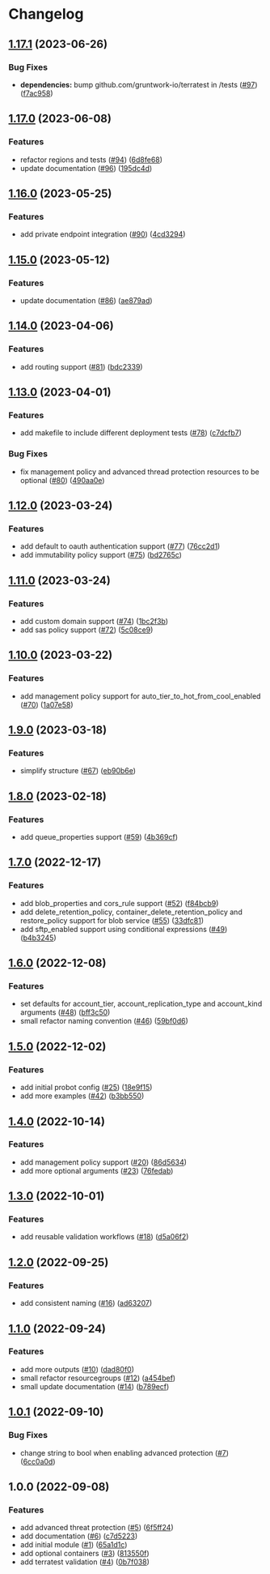 # Changelog

## [1.17.1](https://github.com/aztfmods/module-azurerm-sa/compare/v1.17.0...v1.17.1) (2023-06-26)


### Bug Fixes

* **dependencies:** bump github.com/gruntwork-io/terratest in /tests ([#97](https://github.com/aztfmods/module-azurerm-sa/issues/97)) ([f7ac958](https://github.com/aztfmods/module-azurerm-sa/commit/f7ac958a69ead03c7276b1f1aa49f5abac0fe088))

## [1.17.0](https://github.com/aztfmods/module-azurerm-sa/compare/v1.16.0...v1.17.0) (2023-06-08)


### Features

* refactor regions and tests ([#94](https://github.com/aztfmods/module-azurerm-sa/issues/94)) ([6d8fe68](https://github.com/aztfmods/module-azurerm-sa/commit/6d8fe681a00a0bf588f4f2db6acda7dcce9bd1bd))
* update documentation ([#96](https://github.com/aztfmods/module-azurerm-sa/issues/96)) ([195dc4d](https://github.com/aztfmods/module-azurerm-sa/commit/195dc4db4993445590be1788a66d83b85d76a92f))

## [1.16.0](https://github.com/aztfmods/module-azurerm-sa/compare/v1.15.0...v1.16.0) (2023-05-25)


### Features

* add private endpoint integration ([#90](https://github.com/aztfmods/module-azurerm-sa/issues/90)) ([4cd3294](https://github.com/aztfmods/module-azurerm-sa/commit/4cd32944634639cef9dfc83598c3a131c7b93966))

## [1.15.0](https://github.com/aztfmods/module-azurerm-sa/compare/v1.14.0...v1.15.0) (2023-05-12)


### Features

* update documentation ([#86](https://github.com/aztfmods/module-azurerm-sa/issues/86)) ([ae879ad](https://github.com/aztfmods/module-azurerm-sa/commit/ae879ad2537b310a73c43a9418ed89db3e6cde07))

## [1.14.0](https://github.com/aztfmods/module-azurerm-sa/compare/v1.13.0...v1.14.0) (2023-04-06)


### Features

* add routing support ([#81](https://github.com/aztfmods/module-azurerm-sa/issues/81)) ([bdc2339](https://github.com/aztfmods/module-azurerm-sa/commit/bdc233957e195b67b68529f5da42f83acb6d547c))

## [1.13.0](https://github.com/aztfmods/module-azurerm-sa/compare/v1.12.0...v1.13.0) (2023-04-01)


### Features

* add makefile to include different deployment tests ([#78](https://github.com/aztfmods/module-azurerm-sa/issues/78)) ([c7dcfb7](https://github.com/aztfmods/module-azurerm-sa/commit/c7dcfb744c73119659d27dc5aac2d910574b68f4))


### Bug Fixes

* fix management policy and advanced thread protection resources to be optional ([#80](https://github.com/aztfmods/module-azurerm-sa/issues/80)) ([490aa0e](https://github.com/aztfmods/module-azurerm-sa/commit/490aa0e40ef14c218066ca58145cdcd6ee7ff0e2))

## [1.12.0](https://github.com/aztfmods/module-azurerm-sa/compare/v1.11.0...v1.12.0) (2023-03-24)


### Features

* add default to oauth authentication support ([#77](https://github.com/aztfmods/module-azurerm-sa/issues/77)) ([76cc2d1](https://github.com/aztfmods/module-azurerm-sa/commit/76cc2d128f32fb2da6c7b15c4b9223757d746dbc))
* add immutability policy support ([#75](https://github.com/aztfmods/module-azurerm-sa/issues/75)) ([bd2765c](https://github.com/aztfmods/module-azurerm-sa/commit/bd2765c5285a1530a4ef2b7ad0651683baaab4ee))

## [1.11.0](https://github.com/aztfmods/module-azurerm-sa/compare/v1.10.0...v1.11.0) (2023-03-24)


### Features

* add custom domain support ([#74](https://github.com/aztfmods/module-azurerm-sa/issues/74)) ([1bc2f3b](https://github.com/aztfmods/module-azurerm-sa/commit/1bc2f3bc9d02f8bd738c11ea33b213d3a448f15c))
* add sas policy support ([#72](https://github.com/aztfmods/module-azurerm-sa/issues/72)) ([5c08ce9](https://github.com/aztfmods/module-azurerm-sa/commit/5c08ce9189bf387b24c1b9d543ecb01570207708))

## [1.10.0](https://github.com/aztfmods/module-azurerm-sa/compare/v1.9.0...v1.10.0) (2023-03-22)


### Features

* add management policy support for auto_tier_to_hot_from_cool_enabled ([#70](https://github.com/aztfmods/module-azurerm-sa/issues/70)) ([1a07e58](https://github.com/aztfmods/module-azurerm-sa/commit/1a07e58b13711475f285b6554443545f1123bc28))

## [1.9.0](https://github.com/aztfmods/module-azurerm-sa/compare/v1.8.0...v1.9.0) (2023-03-18)


### Features

* simplify structure ([#67](https://github.com/aztfmods/module-azurerm-sa/issues/67)) ([eb90b6e](https://github.com/aztfmods/module-azurerm-sa/commit/eb90b6ec11df9dd599af768510ece6c44f08f26c))

## [1.8.0](https://github.com/aztfmods/module-azurerm-sa/compare/v1.7.0...v1.8.0) (2023-02-18)


### Features

* add queue_properties support ([#59](https://github.com/aztfmods/module-azurerm-sa/issues/59)) ([4b369cf](https://github.com/aztfmods/module-azurerm-sa/commit/4b369cffd8e5fbf97cafe90d597f2cf6b4e1fd86))

## [1.7.0](https://github.com/aztfmods/module-azurerm-sa/compare/v1.6.0...v1.7.0) (2022-12-17)


### Features

* add blob_properties and cors_rule support ([#52](https://github.com/aztfmods/module-azurerm-sa/issues/52)) ([f84bcb9](https://github.com/aztfmods/module-azurerm-sa/commit/f84bcb90801808bfbb211617e228fb5d162718e7))
* add delete_retention_policy, container_delete_retention_policy and restore_policy support for blob service ([#55](https://github.com/aztfmods/module-azurerm-sa/issues/55)) ([33dfc81](https://github.com/aztfmods/module-azurerm-sa/commit/33dfc819f10d93c9aa83d5ceaf0f297c8a913600))
* add sftp_enabled support using conditional expressions ([#49](https://github.com/aztfmods/module-azurerm-sa/issues/49)) ([b4b3245](https://github.com/aztfmods/module-azurerm-sa/commit/b4b3245a3cee2c1192295c76d2f5d3bfec5da266))

## [1.6.0](https://github.com/aztfmods/module-azurerm-sa/compare/v1.5.0...v1.6.0) (2022-12-08)


### Features

* set defaults for account_tier, account_replication_type and account_kind arguments ([#48](https://github.com/aztfmods/module-azurerm-sa/issues/48)) ([bff3c50](https://github.com/aztfmods/module-azurerm-sa/commit/bff3c5018e547d95ad44e1dc95ed1c4ed0fe14b4))
* small refactor naming convention ([#46](https://github.com/aztfmods/module-azurerm-sa/issues/46)) ([59bf0d6](https://github.com/aztfmods/module-azurerm-sa/commit/59bf0d6e6ef034ba9cf73a9400176d38ae327bed))

## [1.5.0](https://github.com/aztfmods/module-azurerm-sa/compare/v1.4.0...v1.5.0) (2022-12-02)


### Features

* add initial probot config ([#25](https://github.com/aztfmods/module-azurerm-sa/issues/25)) ([18e9f15](https://github.com/aztfmods/module-azurerm-sa/commit/18e9f15b1271d99c17e36963820a395e80479d3a))
* add more examples ([#42](https://github.com/aztfmods/module-azurerm-sa/issues/42)) ([b3bb550](https://github.com/aztfmods/module-azurerm-sa/commit/b3bb5503248f9a1cd496beaf6c6bd1397fa6de1a))

## [1.4.0](https://github.com/aztfmods/module-azurerm-sa/compare/v1.3.0...v1.4.0) (2022-10-14)


### Features

* add management policy support ([#20](https://github.com/aztfmods/module-azurerm-sa/issues/20)) ([86d5634](https://github.com/aztfmods/module-azurerm-sa/commit/86d563422e62c4965a1a83f427bb9a5a78f40590))
* add more optional arguments ([#23](https://github.com/aztfmods/module-azurerm-sa/issues/23)) ([76fedab](https://github.com/aztfmods/module-azurerm-sa/commit/76fedaba3add21412f64d3c9566321e546eb4c5f))

## [1.3.0](https://github.com/aztfmods/module-azurerm-sa/compare/v1.2.0...v1.3.0) (2022-10-01)


### Features

* add reusable validation workflows ([#18](https://github.com/aztfmods/module-azurerm-sa/issues/18)) ([d5a06f2](https://github.com/aztfmods/module-azurerm-sa/commit/d5a06f2eadd99ab6c6eff75b525d248ff4bd52d6))

## [1.2.0](https://github.com/aztfmods/module-azurerm-sa/compare/v1.1.0...v1.2.0) (2022-09-25)


### Features

* add consistent naming ([#16](https://github.com/aztfmods/module-azurerm-sa/issues/16)) ([ad63207](https://github.com/aztfmods/module-azurerm-sa/commit/ad6320798f749f9f71a6daa00015b0c4f615c4b2))

## [1.1.0](https://github.com/aztfmods/module-azurerm-sa/compare/v1.0.1...v1.1.0) (2022-09-24)


### Features

* add more outputs ([#10](https://github.com/aztfmods/module-azurerm-sa/issues/10)) ([dad80f0](https://github.com/aztfmods/module-azurerm-sa/commit/dad80f0213d721e0febc8b82ab3a2b9ac691a3c6))
* small refactor resourcegroups ([#12](https://github.com/aztfmods/module-azurerm-sa/issues/12)) ([a454bef](https://github.com/aztfmods/module-azurerm-sa/commit/a454bef0d74e9ed3ad7c8832730a87dd38359afa))
* small update documentation ([#14](https://github.com/aztfmods/module-azurerm-sa/issues/14)) ([b789ecf](https://github.com/aztfmods/module-azurerm-sa/commit/b789ecf35c50d0686c4f4bb3f8b84420c00151a5))

## [1.0.1](https://github.com/dkooll/terraform-azurerm-storageaccount/compare/v1.0.0...v1.0.1) (2022-09-10)


### Bug Fixes

* change string to bool when enabling advanced protection ([#7](https://github.com/dkooll/terraform-azurerm-storageaccount/issues/7)) ([6cc0a0d](https://github.com/dkooll/terraform-azurerm-storageaccount/commit/6cc0a0d751ac9ad7c879dda2b391fb7662dad271))

## 1.0.0 (2022-09-08)


### Features

* add advanced threat protection ([#5](https://github.com/dkooll/terraform-azurerm-storageaccount/issues/5)) ([6f5ff24](https://github.com/dkooll/terraform-azurerm-storageaccount/commit/6f5ff241436dd3802b24ea3b28a8e47bb4d7153d))
* add documentation ([#6](https://github.com/dkooll/terraform-azurerm-storageaccount/issues/6)) ([c7d5223](https://github.com/dkooll/terraform-azurerm-storageaccount/commit/c7d522399c2bcdaa5ad578ee4819eb05759d63ab))
* add initial module ([#1](https://github.com/dkooll/terraform-azurerm-storageaccount/issues/1)) ([65a1d1c](https://github.com/dkooll/terraform-azurerm-storageaccount/commit/65a1d1c5738ac578aa729d3746960e12c6201c68))
* add optional containers ([#3](https://github.com/dkooll/terraform-azurerm-storageaccount/issues/3)) ([813550f](https://github.com/dkooll/terraform-azurerm-storageaccount/commit/813550f61482603418ca3c47e7ead3492fcf9d37))
* add terratest validation ([#4](https://github.com/dkooll/terraform-azurerm-storageaccount/issues/4)) ([0b7f038](https://github.com/dkooll/terraform-azurerm-storageaccount/commit/0b7f038b6ee70cb7d4b12d898920601f9c947295))
